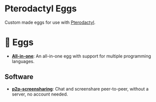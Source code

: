 # Pterodactyl Eggs
Custom made eggs for use with [Pterodactyl](https://pterodactyl.io).

# 🥚 Eggs
- **[All-in-one](all-in-one)**: An all-in-one egg with support for multiple programming languages.

## Software
- **[p2p-screensharing](p2p-screensharing)**: Chat and screenshare peer-to-peer, without a server, no account needed.
